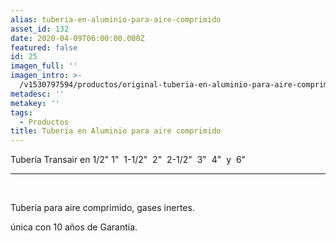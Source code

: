 ```yaml
---
alias: tuberia-en-aluminio-para-aire-comprimido
asset_id: 132
date: 2020-04-09T06:00:00.000Z
featured: false
id: 25
imagen_full: ''
imagen_intro: >-
  /v1530797594/productos/original-tuberia-en-aluminio-para-aire-comprimido-y-gases-inertes.png
metadesc: ''
metakey: ''
tags:
  - Productos
title: Tubería en Aluminio para aire comprimido
---
```

<p>Tubería Transair en 1/2" 1"  1-1/2"  2"  2-1/2"  3"  4"  y  6" </p>
<hr class="system-pagebreak" />
<p> </p>
<p>Tubería para aire comprimido, gases inertes.</p>
<p>única con 10 años de Garantía.</p>
<p> </p>
<p> </p>
<!--more-->